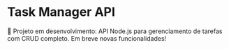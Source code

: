 # Task Manager API

🚧 Projeto em desenvolvimento: API Node.js para gerenciamento de tarefas com CRUD completo. Em breve novas funcionalidades!
